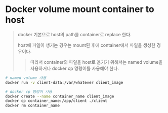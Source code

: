 # Docker volume mount container to host

> docker 기본으로 host의 path를 container로 replace 한다.
>
> host에 파일이 생기는 경우는 mount된 후에 container에서 파일을 생성한 경우이다.
>
> > 따라서 container의 파일을 host로 옮기기 위해서는 named volume을 사용하거나 docker cp 명령어를 사용해야 한다.

```bash
# named volume 사용
docker run -v client-data:/var/whatever client_image

# docker cp 명령어 사용
docker create --name container_name client_image
docker cp container_name:/app/client ./client
docker rm container_name
```
